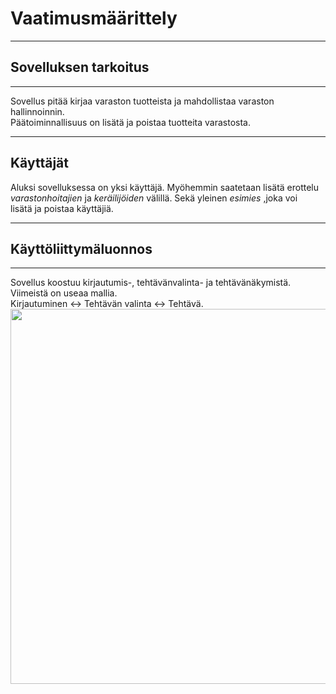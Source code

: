 # Vaatimusmäärittely
----

## Sovelluksen tarkoitus
----
<p>Sovellus pitää kirjaa varaston tuotteista ja mahdollistaa varaston hallinnoinnin. </br>
Päätoiminnallisuus on lisätä ja poistaa tuotteita varastosta.</p>

---
## Käyttäjät
Aluksi sovelluksessa on yksi käyttäjä. Myöhemmin saatetaan lisätä erottelu </br>
_varastonhoitajien_ ja _keräilijöiden_ välillä. Sekä yleinen _esimies_ ,joka voi </br>
lisätä ja poistaa käyttäjiä.

----
## Käyttöliittymäluonnos
----
Sovellus koostuu kirjautumis-, tehtävänvalinta- ja tehtävänäkymistä. Viimeistä on useaa mallia. </br>
Kirjautuminen <-> Tehtävän valinta <-> Tehtävä. </br>
<img src="./kuvat/käyttöliittymä.jpg" width="600">
